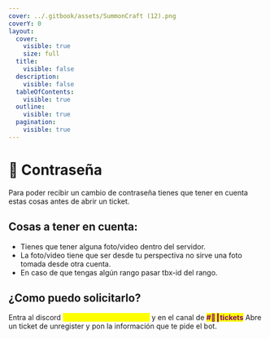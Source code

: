 ```yaml
---
cover: ../.gitbook/assets/SummonCraft (12).png
coverY: 0
layout:
  cover:
    visible: true
    size: full
  title:
    visible: false
  description:
    visible: false
  tableOfContents:
    visible: true
  outline:
    visible: true
  pagination:
    visible: true
---
```


# 📝 Contraseña

Para poder recibir un cambio de contraseña tienes que tener en cuenta estas cosas antes de abrir un ticket.

## Cosas a tener en cuenta:

* Tienes que tener alguna foto/video dentro del servidor.
* La foto/video tiene que ser desde tu perspectiva no sirve una foto tomada desde otra cuenta.
* En caso de que tengas algún rango pasar tbx-id del rango.

## ¿Como puedo solicitarlo?

Entra al discord <mark style="color:yellow;">**discord.gg/summoncraft**</mark> y en el canal de <mark style="color:purple;">**#🎫┃tickets**</mark> Abre un ticket de unregister y pon la información que te pide el bot.
